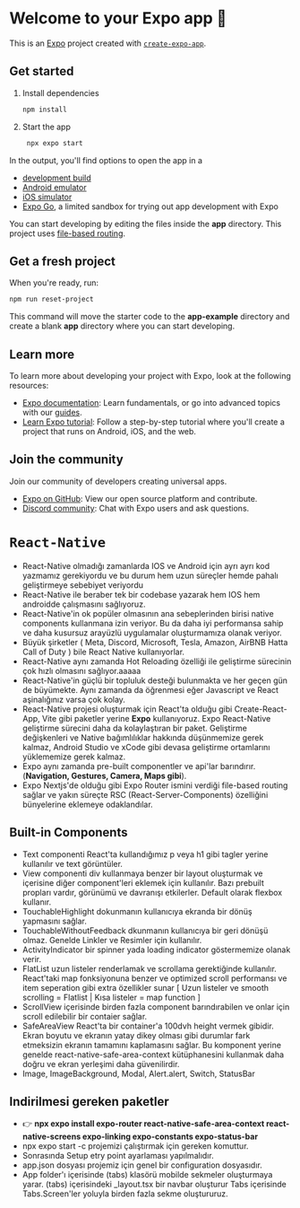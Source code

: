 # Welcome to your Expo app 👋

This is an [Expo](https://expo.dev) project created with [`create-expo-app`](https://www.npmjs.com/package/create-expo-app).

## Get started

1. Install dependencies

    ```bash
    npm install
    ```

2. Start the app

    ```bash
     npx expo start
    ```

In the output, you'll find options to open the app in a

-   [development build](https://docs.expo.dev/develop/development-builds/introduction/)
-   [Android emulator](https://docs.expo.dev/workflow/android-studio-emulator/)
-   [iOS simulator](https://docs.expo.dev/workflow/ios-simulator/)
-   [Expo Go](https://expo.dev/go), a limited sandbox for trying out app development with Expo

You can start developing by editing the files inside the **app** directory. This project uses [file-based routing](https://docs.expo.dev/router/introduction).

## Get a fresh project

When you're ready, run:

```bash
npm run reset-project
```

This command will move the starter code to the **app-example** directory and create a blank **app** directory where you can start developing.

## Learn more

To learn more about developing your project with Expo, look at the following resources:

-   [Expo documentation](https://docs.expo.dev/): Learn fundamentals, or go into advanced topics with our [guides](https://docs.expo.dev/guides).
-   [Learn Expo tutorial](https://docs.expo.dev/tutorial/introduction/): Follow a step-by-step tutorial where you'll create a project that runs on Android, iOS, and the web.

## Join the community

Join our community of developers creating universal apps.

-   [Expo on GitHub](https://github.com/expo/expo): View our open source platform and contribute.
-   [Discord community](https://chat.expo.dev): Chat with Expo users and ask questions.

<!-- MY SECTION -->

# `React-Native`

-   React-Native olmadığı zamanlarda IOS ve Android için ayrı ayrı kod yazmamız gerekiyordu ve bu durum hem uzun süreçler hemde pahalı geliştirmeye sebebiyet veriyordu
-   React-Native ile beraber tek bir codebase yazarak hem IOS hem androidde çalışmasını sağlıyoruz.
-   React-Native'in ok popüler olmasının ana sebeplerinden birisi native components kullanmana izin veriyor. Bu da daha iyi performansa sahip ve daha kusursuz arayüzlü uygulamalar oluşturmamıza olanak veriyor.
-   Büyük şirketler ( Meta, Discord, Microsoft, Tesla, Amazon, AirBNB Hatta Call of Duty ) bile React Native kullanıyorlar.
-   React-Native aynı zamanda Hot Reloading özelliği ile geliştirme sürecinin çok hızlı olmasını sağlıyor.aaaaa
-   React-Native'in güçlü bir topluluk desteği bulunmakta ve her geçen gün de büyümekte. Aynı zamanda da öğrenmesi eğer Javascript ve React aşinalığınız varsa çok kolay.
-   React-Native projesi oluşturmak için React'ta olduğu gibi Create-React-App, Vite gibi paketler yerine **Expo** kullanıyoruz. Expo React-Native geliştirme sürecini daha da kolaylaştıran bir paket. Geliştirme değişkenleri ve Native bağımlılıklar hakkında düşünmemize gerek kalmaz, Android Studio ve xCode gibi devasa geliştirme ortamlarını yüklememize gerek kalmaz.
-   Expo aynı zamanda pre-built componentler ve api'lar barındırır. (**Navigation, Gestures, Camera, Maps gibi**).
-   Expo Nextjs'de olduğu gibi Expo Router ismini verdiği file-based routing sağlar ve yakın süreçte RSC (React-Server-Components) özelliğini bünyelerine eklemeye odaklandılar.

## Built-in Components

-   Text componenti React'ta kullandığımız p veya h1 gibi tagler yerine kullanılır ve text görüntüler.
-   View componenti div kullanmaya benzer bir layout oluşturmak ve içerisine diğer component'leri eklemek için kullanılır. Bazı prebuilt propları vardır, görünümü ve davranışı etkilerler. Default olarak flexbox kullanır.
-   TouchableHighlight dokunmanın kullanıcıya ekranda bir dönüş yapmasını sağlar.
-   TouchableWithoutFeedback dkunmanın kullanıcıya bir geri dönüşü olmaz. Genelde Linkler ve Resimler için kullanılır.
-   ActivityIndicator bir spinner yada loading indicator göstermemize olanak verir.
-   FlatList uzun listeler renderlamak ve scrollama gerektiğinde kullanılır. React'taki map fonksiyonuna benzer ve optimized scroll performansı ve item seperation gibi extra özellikler sunar [ Uzun listeler ve smooth scrolling = Flatlist | Kısa listeler = map function ]
-   ScrollView içerisinde birden fazla component barındırabilen ve onlar için scroll edilebilir bir contaier sağlar.
-   SafeAreaView React'ta bir container'a 100dvh height vermek gibidir. Ekran boyutu ve ekranın yatay dikey olması gibi durumlar fark etmeksizin ekranın tamamını kaplamasını sağlar. Bu komponent yerine genelde react-native-safe-area-context kütüphanesini kullanmak daha doğru ve ekran yerleşimi daha güvenilirdir.
-   Image, ImageBackground, Modal, Alert.alert, Switch, StatusBar

## Indirilmesi gereken paketler

-   👉 **npx expo install expo-router react-native-safe-area-context react-native-screens expo-linking expo-constants expo-status-bar**
-   npx expo start -c projemizi çalıştırmak için gereken komuttur.
-   Sonrasında Setup etry point ayarlaması yapılmalıdır.
-   app.json dosyası projemiz için genel bir configuration dosyasıdır.
-   App folder'ı içerisinde (tabs) klasörü mobilde sekmeler oluşturmaya yarar. (tabs) içerisindeki \_layout.tsx bir navbar oluşturur Tabs içerisinde Tabs.Screen'ler yoluyla birden fazla sekme oluştururuz.
